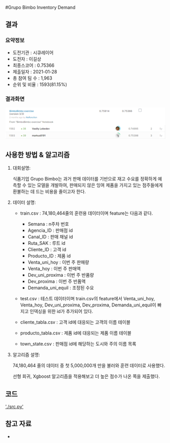 #Grupo Bimbo Inventory Demand

## 결과

### 요약정보

- 도전기관 : 시큐레이어
- 도전자 : 이길상
- 최종스코어 : 0.75366
- 제출일자 : 2021-01-28
- 총 참여 팀 수 : 1,963
- 순위 및 비율 : 1593(81.15%)

### 결과화면

![leaderboard](./img/leaderboard.png)

## 사용한 방법 & 알고리즘
1. 대회설명:
  
    식품기업 Grupo Bimbo는 과거 판매 데이터를 기반으로 재고 수요를 정확하게 예측할 수 있는 모델을 개발하여, 판매되지 않은 잉여 제품을 가지고 있는 점주들에게 환불하는 데 드는 비용을 줄이고자 한다.

2. 데이터 설명: 
 
    * train.csv : 74,180,464줄의 훈련용 데이터이며 feature는 다음과 같다.
      * Semana : n주차 번호
      * Agencia_ID : 판매점 id
      * Canal_ID : 판매 채널 id
      * Ruta_SAK : 루트 id
      * Cliente_ID :  고객 id
      * Producto_ID : 제품 id 
      * Venta_uni_hoy : 이번 주 판매량
      * Venta_hoy : 이번 주 판매액
      * Dev_uni_proxima : 이번 주 반품량
      * Dev_proxima : 이번 주 반품액
      * Demanda_uni_equil : 조정된 수요
      
    * test.csv : 테스트 데이터이며 train.csv의 feature에서 Venta_uni_hoy, Venta_hoy,  Dev_uni_proxima, Dev_proxima, Demanda_uni_equil이 빠지고 인덱싱을 위한 id가 추가되어 있다.
    * cliente_tabla.csv : 고객 id에 대응되는 고객의 이름 테이블
    * producto_tabla.csv : 제품 id에 대응되는 제품 이름 테이블
    * town_state.csv : 판매점 id에 해당하는 도시와 주의 이름 목록

3. 알고리즘 설명:

    74,180,464 줄의 데이터 중 첫 5,000,000개 만을 불러와 훈련 데이터로 사용했다. 
    
    선형 회귀, Xgboost 알고리즘을 적용해보고 더 높은 점수가 나온 쪽을 제출했다.     
## 코드

['./src.py'](./src.py)

## 참고 자료

- 
